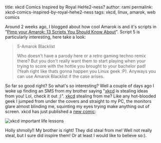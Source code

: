 title: xkcd Comics Inspired by Royal HeHe2-ness?
author: rami
permalink: xkcd-comics-inspired-by-royal-hehe2-ness
tags: xkcd, linux, amarok, web comics

Around 2 weeks ago, I blogged about how cool Amarok is and it's scripts in "[Pimp your Amarok: 13 Scripts You Should Know About]({filename}/blog/2008-03-14-pimp-your-amarok-13-scripts-you-should-probably-know-about.markdown)". Script 5 is particularly interesting, here take a look:

> 5-Amarok Blacklist
> 
> Who doesn't have a parody here or a retro gaming techno remix there? But you don't really want them to start playing when your trying to score with the hottie you brought to your bachelor pad! (Yeah right like thats gonna happen you Linux geek :P). Anyways you can use Amarok Blacklist if the case arises.

So far so good right? So what's so interesting? Well a couple of days ago I woke up finding an SMS from my brother saying "[xkcd](http://www.xkcd.com) is stealing ideas from you! Lol, check it out ;)". [xkcd](http://www.xkcd.com) stealing from me? Like any hot-blooded geek I jumped from under the covers and straight to my PC, the monitors glare almost blinding me, squinting my eyes trying make anything out of screen. xkcd has just published a [new comic](http://xkcd.com/400/):

![xkcd important life lessons]({filename}/images/xkcd-important-life-lesson.png)

Holly shmolly!! My brother is right! They did  steal from me! Well not really steal, but I sure did inspire them! Or at least I would like to believe so:).
